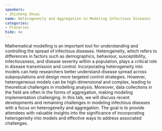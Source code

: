 ```yaml
---
speakers:
- Zhisheng Shuai
name: Heterogeneity and Aggregation in Modeling Infectious Diseases
categories:
- Plenaries
hide: no
---
```


Mathematical modelling is an important tool for understanding and controlling the spread of infectious diseases. Heterogeneity, which refers to differences in factors such as demographics, behaviour, susceptibility, infectiousness, and disease severity within a population, plays a critical role in disease transmission and control. Incorporating heterogeneity into models can help researchers better understand disease spread across subpopulations and design more targeted control strategies. However, heterogeneous models can be high-dimensional and complex, leading to theoretical challenges in modelling analysis. Moreover, data collections in the field are often in the forms of aggregation, making modeling implementation challenging. In this talk, we will discuss recent developments and remaining challenges in modeling infectious diseases with a focus on heterogeneity and aggregation. The goal is to provide attendees with valuable insights into the significance of incorporating heterogeneity into models and effective ways to address associated challenges.